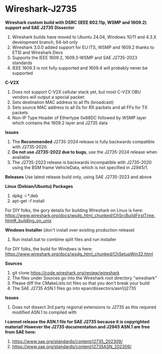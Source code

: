 # Wireshark-J2735
**Wireshark custom build with DSRC (IEEE 802.11p, WSMP and 1609.2) support and SAE J2735 Dissector**
1. Wireshark builds have moved to Ubuntu 24.04, Windows 10/11 and 4.3.X development branch, 64-bit only
2. Wireshark 3.0.0 added support for EU ITS, WSMP and 1609.2 thanks to ETSI and Wireshark Devs
3. Supports the IEEE 1609.2, 1609.3-WSMP and SAE J2735-2023 standards
4. IEEE 1609.3 is not fully supported and 1609.4 will probably never be supported

**C-V2X**
1. Does not support C-V2X cellular stack yet, but most C-V2X OBU vendors will output a special packet:
2. Sets destination MAC address to all ffs (broadcast)
3. Sets source MAC address to all 0s for RX packets and all FFs for TX packets
4. Non-IP Type Header of Ethertype 0x88DC followed by WSMP layer which contains the 1609.2 layer and J2735 data

**Issues**
1. The **Recommended** J2735-2024 release is fully backwards compatible with J2735-2020.
2. **Do not use J2735-2022 due to bugs**, use the J2735-2024 release when available
3. The J2735-2023 release is backwards incompatible with J2735-2020 using the BSM frame VehicleData, which is not specified in J2945/1.

**Releases**
Use latest release build only, using SAE J2735-2023 and above

**Linux (Debian/Ubuntu) Packages**
1. dpkg -i *.deb
2. apt-get -f install

For DIY folks, the gory details for building Wireshark on Linux is here: https://www.wireshark.org/docs/wsdg_html_chunked/ChSrcBuildFirstTime.html#_building_on_unix

**Windows Installer** (don't install over existing production release)
1. Run install.bat to combine split files and run installer

For DIY folks, the build for Windows is here: https://www.wireshark.org/docs/wsdg_html_chunked/ChSetupWin32.html

**Sources**
1. git clone https://code.wireshark.org/review/wireshark
2. The files under Sources go into the Wireshark root directory "wireshark"
3. Please diff the CMakeLists.txt files so that you don't break your build
4. The SAE J2735 ASN.1 files go into epan/dissectors/asn1/j2735

**Issues**
1. Does not dissect 3rd party regional extensions to J2735 as this required modified ASN.1 to compiled with

**I cannot release the ASN.1 file for SAE J2735 because it is copyrighted material!  However the J2735 documentation and J2945 ASN.1 are free from SAE here:**
1. https://www.sae.org/standards/content/j2735_202309/
2. https://www.sae.org/standards/content/j2735ASN_202309/
